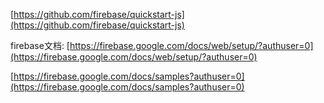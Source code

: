 [https://github.com/firebase/quickstart-js](https://github.com/firebase/quickstart-js)

firebase文档: [https://firebase.google.com/docs/web/setup/?authuser=0](https://firebase.google.com/docs/web/setup/?authuser=0)

[https://firebase.google.com/docs/samples?authuser=0](https://firebase.google.com/docs/samples?authuser=0)

